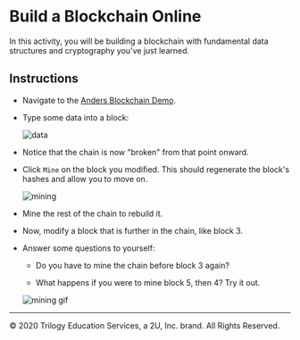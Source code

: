 # Build a Blockchain Online

In this activity, you will be building a blockchain with fundamental data structures and cryptography you've just learned.

## Instructions

* Navigate to the [Anders Blockchain Demo](https://anders.com/blockchain/blockchain).

* Type some data into a block:

  ![data](Images/blockchain-data.png)

* Notice that the chain is now "broken" from that point onward.

* Click `Mine` on the block you modified. This should regenerate the block's hashes and allow you to move on.

  ![mining](Images/blockchain-mining.png)

* Mine the rest of the chain to rebuild it.

* Now, modify a block that is further in the chain, like block 3.

* Answer some questions to yourself:

  * Do you have to mine the chain before block 3 again?

  * What happens if you were to mine block 5, then 4? Try it out.

  ![mining gif](Images/blockchain-mining.gif)

---

© 2020 Trilogy Education Services, a 2U, Inc. brand. All Rights Reserved.
